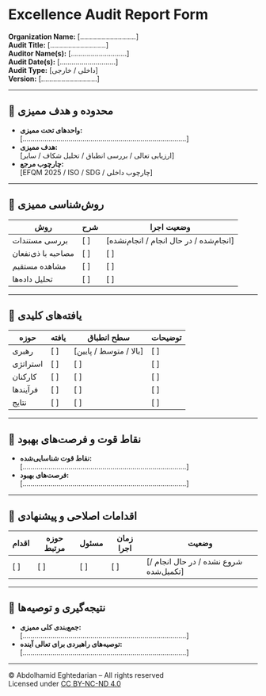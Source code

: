 # Excellence Audit Report Form  
**Organization Name:** [............................]  
**Audit Title:** [............................]  
**Auditor Name(s):** [............................]  
**Audit Date(s):** [............................]  
**Audit Type:** [داخلی / خارجی]  
**Version:** [............................]  

---

## 🔹 محدوده و هدف ممیزی

- **واحدهای تحت ممیزی:**  
  [..................................................................................]  
- **هدف ممیزی:**  
  [ارزیابی تعالی / بررسی انطباق / تحلیل شکاف / سایر]  
- **چارچوب مرجع:**  
  [EFQM 2025 / ISO / SDG / چارچوب داخلی]

---

## 🔹 روش‌شناسی ممیزی

| روش | شرح | وضعیت اجرا |
|------|------|--------------|
| بررسی مستندات | [  ] | [انجام‌شده / در حال انجام / انجام‌نشده] |
| مصاحبه با ذی‌نفعان | [  ] | [  ] |
| مشاهده مستقیم | [  ] | [  ] |
| تحلیل داده‌ها | [  ] | [  ] |

---

## 🔹 یافته‌های کلیدی

| حوزه | یافته | سطح انطباق | توضیحات |
|------|--------|--------------|----------|
| رهبری | [  ] | [بالا / متوسط / پایین] | [  ] |
| استراتژی | [  ] | [  ] | [  ] |
| کارکنان | [  ] | [  ] | [  ] |
| فرآیندها | [  ] | [  ] | [  ] |
| نتایج | [  ] | [  ] | [  ] |

---

## 🔹 نقاط قوت و فرصت‌های بهبود

- **نقاط قوت شناسایی‌شده:**  
  [..................................................................................]  
- **فرصت‌های بهبود:**  
  [..................................................................................]

---

## 🔹 اقدامات اصلاحی و پیشنهادی

| اقدام | حوزه مرتبط | مسئول | زمان اجرا | وضعیت |
|--------|--------------|--------|------------|--------|
| [  ]   | [  ]         | [  ]   | [  ]       | [شروع نشده / در حال انجام / تکمیل‌شده] |

---

## 🔹 نتیجه‌گیری و توصیه‌ها

- **جمع‌بندی کلی ممیزی:**  
  [..................................................................................]  
- **توصیه‌های راهبردی برای تعالی آینده:**  
  [..................................................................................]

---

© Abdolhamid Eghtedarian – All rights reserved  
Licensed under [CC BY-NC-ND 4.0](https://creativecommons.org/licenses/by-nc-nd/4.0/)
